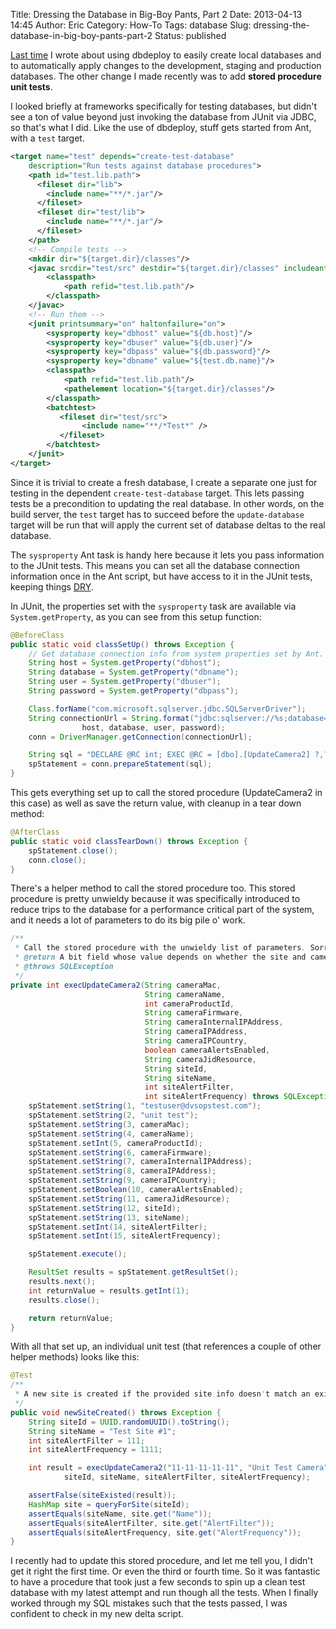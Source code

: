 Title: Dressing the Database in Big-Boy Pants, Part 2
Date: 2013-04-13 14:45
Author: Eric
Category: How-To
Tags: database
Slug: dressing-the-database-in-big-boy-pants-part-2
Status: published

[Last time]({filename}/dressing-the-database-in-big-boy-pants-part-1.md)
I wrote about using dbdeploy to easily create local databases and to
automatically apply changes to the development, staging and production
databases. The other change I made recently was to add **stored
procedure unit tests**.

<!--more-->

I looked briefly at frameworks specifically for testing databases, but
didn't see a ton of value beyond just invoking the database from JUnit
via JDBC, so that's what I did. Like the use of dbdeploy, stuff gets
started from Ant, with a `test` target.

```xml
<target name="test" depends="create-test-database"
    description="Run tests against database procedures">
    <path id="test.lib.path">
      <fileset dir="lib">
        <include name="**/*.jar"/>
      </fileset>
      <fileset dir="test/lib">
        <include name="**/*.jar"/>
      </fileset>
    </path>
    <!-- Compile tests -->
    <mkdir dir="${target.dir}/classes"/>
    <javac srcdir="test/src" destdir="${target.dir}/classes" includeantruntime="false">
        <classpath>
            <path refid="test.lib.path"/>
        </classpath>
    </javac>
    <!-- Run them -->
    <junit printsummary="on" haltonfailure="on">
        <sysproperty key="dbhost" value="${db.host}"/>
        <sysproperty key="dbuser" value="${db.user}"/>
        <sysproperty key="dbpass" value="${db.password}"/>
        <sysproperty key="dbname" value="${test.db.name}"/>
        <classpath>
            <path refid="test.lib.path"/>
            <pathelement location="${target.dir}/classes"/>
        </classpath>
        <batchtest>
           <fileset dir="test/src">
                <include name="**/*Test*" />
           </fileset>
        </batchtest>
    </junit>
</target>
```

Since it is trivial to create a fresh database, I create a separate one
just for testing in the dependent `create-test-database` target. This
lets passing tests be a precondition to updating the real database. In
other words, on the build server, the `test` target has to succeed
before the `update-database` target will be run that will apply the
current set of database deltas to the real database.

The `sysproperty` Ant task is handy here because it lets you pass
information to the JUnit tests. This means you can set all the database
connection information once in the Ant script, but have access to it in
the JUnit tests, keeping things
[DRY](http://en.wikipedia.org/wiki/Don't_repeat_yourself).

In JUnit, the properties set with the `sysproperty` task are available
via `System.getProperty`, as you can see from this setup function:

```java
@BeforeClass
public static void classSetUp() throws Exception {
    // Get database connection info from system properties set by Ant.
    String host = System.getProperty("dbhost");
    String database = System.getProperty("dbname");
    String user = System.getProperty("dbuser");
    String password = System.getProperty("dbpass");

    Class.forName("com.microsoft.sqlserver.jdbc.SQLServerDriver");
    String connectionUrl = String.format("jdbc:sqlserver://%s;database=%s;user=%s;password=%s",
                host, database, user, password);
    conn = DriverManager.getConnection(connectionUrl);

    String sql = "DECLARE @RC int; EXEC @RC = [dbo].[UpdateCamera2] ?,?,?,?,?,?,?,?,?,?,?,?,?,?,?; SELECT 'Return Value' = @RC";
    spStatement = conn.prepareStatement(sql);
}
```

This gets everything set up to call the stored procedure (UpdateCamera2
in this case) as well as save the return value, with cleanup in a tear
down method:

```java
@AfterClass
public static void classTearDown() throws Exception {
    spStatement.close();
    conn.close();
}
```

There's a helper method to call the stored procedure too. This stored
procedure is pretty unwieldy because it was specifically introduced to
reduce trips to the database for a performance critical part of the
system, and it needs a lot of parameters to do its big pile o' work.

```java
/**
 * Call the stored procedure with the unwieldy list of parameters. Sorry.
 * @return A bit field whose value depends on whether the site and camera were new or already existing.
 * @throws SQLException
 */
private int execUpdateCamera2(String cameraMac,
                              String cameraName,
                              int cameraProductId,
                              String cameraFirmware,
                              String cameraInternalIPAddress,
                              String cameraIPAddress,
                              String cameraIPCountry,
                              boolean cameraAlertsEnabled,
                              String cameraJidResource,
                              String siteId,
                              String siteName,
                              int siteAlertFilter,
                              int siteAlertFrequency) throws SQLException {
    spStatement.setString(1, "testuser@dvsopstest.com");
    spStatement.setString(2, "unit test");
    spStatement.setString(3, cameraMac);
    spStatement.setString(4, cameraName);
    spStatement.setInt(5, cameraProductId);
    spStatement.setString(6, cameraFirmware);
    spStatement.setString(7, cameraInternalIPAddress);
    spStatement.setString(8, cameraIPAddress);
    spStatement.setString(9, cameraIPCountry);
    spStatement.setBoolean(10, cameraAlertsEnabled);
    spStatement.setString(11, cameraJidResource);
    spStatement.setString(12, siteId);
    spStatement.setString(13, siteName);
    spStatement.setInt(14, siteAlertFilter);
    spStatement.setInt(15, siteAlertFrequency);

    spStatement.execute();

    ResultSet results = spStatement.getResultSet();
    results.next();
    int returnValue = results.getInt(1);
    results.close();

    return returnValue;
}
```

With all that set up, an individual unit test (that references a couple
of other helper methods) looks like this:

```java
@Test
/**
 * A new site is created if the provided site info doesn't match an existing site.
 */
public void newSiteCreated() throws Exception {
    String siteId = UUID.randomUUID().toString();
    String siteName = "Test Site #1";
    int siteAlertFilter = 111;
    int siteAlertFrequency = 1111;

    int result = execUpdateCamera2("11-11-11-11-11", "Unit Test Camera", 16, "1.0", "", "", "-", true, "TestJID",
            siteId, siteName, siteAlertFilter, siteAlertFrequency);

    assertFalse(siteExisted(result));
    HashMap site = queryForSite(siteId);
    assertEquals(siteName, site.get("Name"));
    assertEquals(siteAlertFilter, site.get("AlertFilter"));
    assertEquals(siteAlertFrequency, site.get("AlertFrequency"));
}
```

I recently had to update this stored procedure, and let me tell you, I
didn't get it right the first time. Or even the third or fourth time. So
it was fantastic to have a procedure that took just a few seconds to
spin up a clean test database with my latest attempt and run though all
the tests. When I finally worked through my SQL mistakes such that the
tests passed, I was confident to check in my new delta script.
